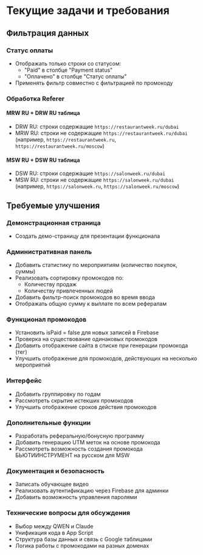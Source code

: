 # Текущие задачи и требования

## Фильтрация данных

### Статус оплаты
- Отображать только строки со статусом:
  - "Paid" в столбце "Payment status"
  - "Оплачено" в столбце "Статус оплаты"
- Применять фильтр совместно с фильтрацией по промокоду

### Обработка Referer

#### MRW RU + DRW RU таблица
- DRW RU: строки содержащие `https://restaurantweek.ru/dubai`
- MRW RU: строки не содержащие `https://restaurantweek.ru/dubai` (например, `https://restaurantweek.ru`, `https://restaurantweek.ru/moscow`)

#### MSW RU + DSW RU таблица
- DSW RU: строки содержащие `https://salonweek.ru/dubai`
- MSW RU: строки не содержащие `https://salonweek.ru/dubai` (например, `https://salonweek.ru`, `https://salonweek.ru/moscow`)

## Требуемые улучшения

### Демонстрационная страница
- Создать демо-страницу для презентации функционала

### Административная панель
- Добавить статистику по мероприятиям (количество покупок, суммы)
- Реализовать сортировку промокодов по:
  - Количеству продаж
  - Количеству привлеченных людей
- Добавить фильтр-поиск промокодов во время ввода
- Отображать общую сумму к выплате по всем рефералам

### Функционал промокодов
- Установить isPaid = false для новых записей в Firebase
- Проверка на существование одинаковых промокодов
- Добавить отображение сайта в списке при генерации промокода (тег)
- Улучшить отображение для промокодов, действующих на несколько мероприятий

### Интерфейс
- Добавить группировку по годам
- Рассмотреть скрытие истекших промокодов
- Улучшить отображение сроков действия промокодов

### Дополнительные функции
- Разработать реферальную/бонусную программу
- Добавить генерацию UTM меток на основе промокода
- Рассмотреть возможность создания промокода БЬЮТИИНСТРУМЕНТ на русском для MSW

### Документация и безопасность
- Записать обучающее видео
- Реализовать аутентификацию через Firebase для админки
- Добавить возможность управления паролями

### Технические вопросы для обсуждения
- Выбор между QWEN и Claude
- Унификация кода в App Script
- Структура базы данных и связь с Google таблицами
- Логика работы с промокодами на разных доменах















